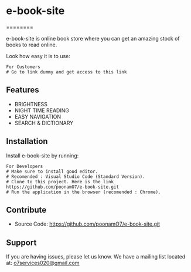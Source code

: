 # e-book-site
========

e-book-site is online book store where you can get an amazing stock of books to read online.

Look how easy it is to use:
    
    For Customers
    # Go to link dummy and get access to this link

Features
--------

- BRIGHTNESS
- NIGHT TIME READING
- EASY NAVIGATION
- SEARCH & DICTIONARY

Installation
------------

Install e-book-site by running:

    For Developers 
    # Make sure to install good editor. 
    # Recomended : Visual Studio Code (Standard Version).
    # Clone to this project. Here is the link https://github.com/poonamO7/e-book-site.git
    # Run the application in the browser (recomended : Chrome).

Contribute
----------
- Source Code: https://github.com/poonamO7/e-book-site.git

Support
-------

If you are having issues, please let us know.
We have a mailing list located at: o7services020@gmail.com
